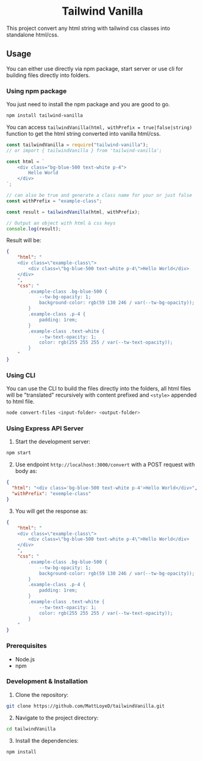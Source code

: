 <h1 align=center>Tailwind Vanilla</h1>


This project convert any html string with tailwind css classes into standalone html/css.

## Usage

You can either use directly via npm package, start server or use cli for building files directly into folders.

### Using npm package

You just need to install the npm package and you are good to go.

```bash
npm install tailwind-vanilla
```

You can access `tailwindVanilla(html, withPrefix = true|false|string)` function to get the html string converted into vanilla html/css.

```javascript
const tailwindVanilla = require("tailwind-vanilla");
// or import { tailwindVanilla } from 'tailwind-vanilla';

const html = `
    <div class="bg-blue-500 text-white p-4">
        Hello World
    </div>
`;

// can also be true and generate a class name for your or just false
const withPrefix = "example-class";

const result = tailwindVanilla(html, withPrefix);

// Output an object with html & css keys
console.log(result);

```

Result will be:

```json
{
    "html": "
    <div class=\"example-class\">
        <div class=\"bg-blue-500 text-white p-4\">Hello World</div>
    </div>
    ",
    "css": "
        .example-class .bg-blue-500 {
            --tw-bg-opacity: 1;
            background-color: rgb(59 130 246 / var(--tw-bg-opacity));
        }
        .example-class .p-4 {
            padding: 1rem;
        }
        .example-class .text-white {
            --tw-text-opacity: 1;
            color: rgb(255 255 255 / var(--tw-text-opacity));
        }
    "
}
```

### Using CLI

You can use the CLI to build the files directly into the folders, all html files will be "translated" recursively with content prefixed and `<style>` appended to html file.

```bash
node convert-files <input-folder> <output-folder>
```

### Using Express API Server

1. Start the development server:

```bash
npm start
```

2. Use endpoint `http://localhost:3000/convert` with a POST request with body as:

```json
{
  "html": "<div class='bg-blue-500 text-white p-4'>Hello World</div>",
  "withPrefix": "exemple-class"
}
```

3. You will get the response as:

```json
{
    "html": "
    <div class=\"example-class\">
        <div class=\"bg-blue-500 text-white p-4\">Hello World</div>
    </div>
    ",
    "css": "
        .example-class .bg-blue-500 {
            --tw-bg-opacity: 1;
            background-color: rgb(59 130 246 / var(--tw-bg-opacity));
        }
        .example-class .p-4 {
            padding: 1rem;
        }
        .example-class .text-white {
            --tw-text-opacity: 1;
            color: rgb(255 255 255 / var(--tw-text-opacity));
        }
    "
}
```

### Prerequisites

- Node.js
- npm

### Development & Installation

1. Clone the repository:

```bash
git clone https://github.com/MattLoyeD/tailwindVanilla.git
```

2. Navigate to the project directory:

```bash
cd tailwindVanilla
```

3. Install the dependencies:

```bash
npm install
```
